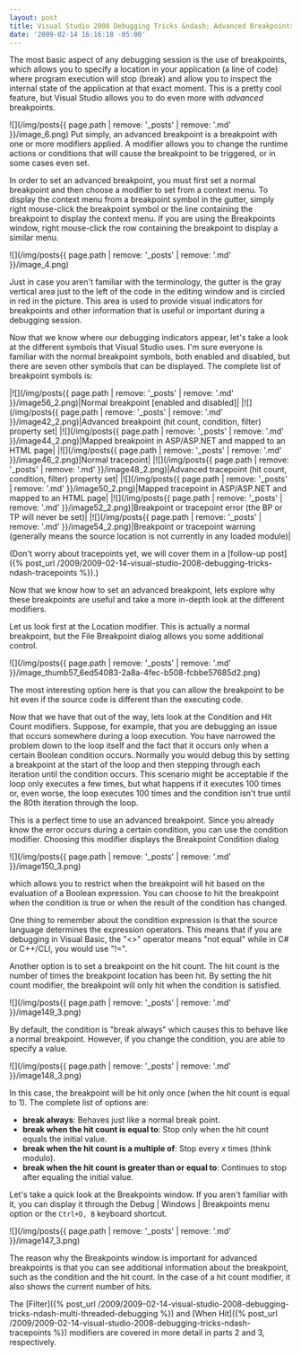 ```yaml
---
layout: post
title: Visual Studio 2008 Debugging Tricks &ndash; Advanced Breakpoints
date: '2009-02-14 16:16:18 -05:00'
---
```


The most basic aspect of any debugging session is the use of breakpoints, which allows you to specify a location in your application (a line of code) where program execution will stop (break) and allow you to inspect the internal state of the application at that exact moment. This is a pretty cool feature, but Visual Studio allows you to do even more with *advanced* breakpoints.

![](/img/posts{{ page.path | remove: '_posts' | remove: '.md' }}/image_6.png) Put simply, an advanced breakpoint is a breakpoint with one or more modifiers applied. A modifier allows you to change the runtime actions or conditions that will cause the breakpoint to be triggered, or in some cases even set. 

In order to set an advanced breakpoint, you must first set a normal breakpoint and then choose a modifier to set from a context menu. To display the context menu from a breakpoint symbol in the gutter, simply right mouse-click the breakpoint symbol or the line containing the breakpoint to display the context menu. If you are using the Breakpoints window, right mouse-click the row containing the breakpoint to display a similar menu.

![](/img/posts{{ page.path | remove: '_posts' | remove: '.md' }}/image_4.png)

Just in case you aren't familiar with the terminology, the gutter is the gray vertical area just to the left of the code in the editing window and is circled in red in the picture. This area is used to provide visual indicators for breakpoints and other information that is useful or important during a debugging session.

Now that we know where our debugging indicators appear, let's take a look at the different symbols that Visual Studio uses. I'm sure everyone is familiar with the normal breakpoint symbols, both enabled and disabled, but there are seven other symbols that can be displayed. The complete list of breakpoint symbols is:

|![](/img/posts{{ page.path | remove: '_posts' | remove: '.md' }}/image56_2.png)|Normal breakpoint [enabled and disabled]|
|![](/img/posts{{ page.path | remove: '_posts' | remove: '.md' }}/image42_2.png)|Advanced breakpoint (hit count, condition, filter) property set|
|![](/img/posts{{ page.path | remove: '_posts' | remove: '.md' }}/image44_2.png)|Mapped breakpoint in ASP/ASP.NET and mapped to an HTML page|
|![](/img/posts{{ page.path | remove: '_posts' | remove: '.md' }}/image46_2.png)|Normal tracepoint|
|![](/img/posts{{ page.path | remove: '_posts' | remove: '.md' }}/image48_2.png)|Advanced tracepoint (hit count, condition, filter) property set|
|![](/img/posts{{ page.path | remove: '_posts' | remove: '.md' }}/image50_2.png)|Mapped tracepoint in ASP/ASP.NET and mapped to an HTML page|
|![](/img/posts{{ page.path | remove: '_posts' | remove: '.md' }}/image52_2.png)|Breakpoint or tracepoint error (the BP or TP will never be set)|
|![](/img/posts{{ page.path | remove: '_posts' | remove: '.md' }}/image54_2.png)|Breakpoint or tracepoint warning (generally means the source location is not currently in any loaded module)|

(Don't worry about tracepoints yet, we will cover them in a [follow-up post]({% post_url /2009/2009-02-14-visual-studio-2008-debugging-tricks-ndash-tracepoints %}).)

Now that we know how to set an advanced breakpoint, lets explore why these breakpoints are useful and take a more in-depth look at the different modifiers.

Let us look first at the Location modifier. This is actually a normal breakpoint, but the File Breakpoint dialog allows you some additional control.

![](/img/posts{{ page.path | remove: '_posts' | remove: '.md' }}/image_thumb57_6ed54083-2a8a-4fec-b508-fcbbe57685d2.png) 

The most interesting option here is that you can allow the breakpoint to be hit even if the source code is different than the executing code.

Now that we have that out of the way, lets look at the Condition and Hit Count modifiers. Suppose, for example, that you are debugging an issue that occurs somewhere during a loop execution. You have narrowed the problem down to the loop itself and the fact that it occurs only when a certain Boolean condition occurs. Normally you would debug this by setting a breakpoint at the start of the loop and then stepping through each iteration until the condition occurs. This scenario might be acceptable if the loop only executes a few times, but what happens if it executes 100 times or, even worse, the loop executes 100 times and the condition isn't true until the 80th iteration through the loop.

This is a perfect time to use an advanced breakpoint. Since you already know the error occurs during a certain condition, you can use the condition modifier. Choosing this modifier displays the Breakpoint Condition dialog  

![](/img/posts{{ page.path | remove: '_posts' | remove: '.md' }}/image150_3.png) 

which allows you to restrict when the breakpoint will hit based on the evaluation of a Boolean expression. You can choose to hit the breakpoint when the condition is true or when the result of the condition has changed.

One thing to remember about the condition expression is that the source language determines the expression operators. This means that if you are debugging in Visual Basic, the "<>" operator means "not equal" while in C# or C++/CLI, you would use "!=".

Another option is to set a breakpoint on the hit count. The hit count is the number of times the breakpoint location has been hit. By setting the hit count modifier, the breakpoint will only hit when the condition is satisfied. 

![](/img/posts{{ page.path | remove: '_posts' | remove: '.md' }}/image149_3.png) 

By default, the condition is "break always" which causes this to behave like a normal breakpoint. However, if you change the condition, you are able to specify a value.

![](/img/posts{{ page.path | remove: '_posts' | remove: '.md' }}/image148_3.png) 

In this case, the breakpoint will be hit only once (when the hit count is equal to 1). The complete list of options are:

* **break always**: Behaves just like a normal break point.
* **break when the hit count is equal to**: Stop only when the hit count equals the initial value.
* **break when the hit count is a multiple of**: Stop every *x* times (think modulo).
* **break when the hit count is greater than or equal to**: Continues to stop after equaling the initial value.  

Let's take a quick look at the Breakpoints window. If you aren't familiar with it, you can display it through the Debug \| Windows \| Breakpoints menu option or the `Ctrl+D, B` keyboard shortcut. 

![](/img/posts{{ page.path | remove: '_posts' | remove: '.md' }}/image147_3.png) 

The reason why the Breakpoints window is important for advanced breakpoints is that you can see additional information about the breakpoint, such as the condition and the hit count. In the case of a hit count modifier, it also shows the current number of hits.

The [Filter]({% post_url /2009/2009-02-14-visual-studio-2008-debugging-tricks-ndash-multi-threaded-debugging %}) and [When Hit]({% post_url /2009/2009-02-14-visual-studio-2008-debugging-tricks-ndash-tracepoints %}) modifiers are covered in more detail in parts 2 and 3, respectively.

